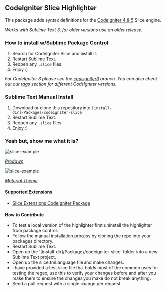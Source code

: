 ## CodeIgniter Slice Highlighter

This package adds syntax definitions for the [CodeIgniter 4 & 5](http://www.codeigniter.com) Slice engine.

*Works with Sublime Text 3, for older versions use an older release.*

### How to install w/[Sublime Package Control](http://wbond.net/sublime_packages/package_control)

1. Search for CodeIgniter Slice and install it.
2. Restart Sublime Text.
3. Reopen any ```.slice``` files.
4. Enjoy :)

*For CodeIgniter 3 please see the [codeigniter3](https://github.com/Medalink/codeigniter-slice/tree/codeigniter3) branch.*
*You can also check out our [tags](https://github.com/Medalink/codeigniter-slice/tags) section for different CodeIgniter versions.*

### Sublime Text Manual Install

1. Download or clone this repository into ```[install-dir]/Packages/codeigniter-slice```
2. Restart Sublime Text.
3. Reopen any ```.slice``` files.
4. Enjoy :)

### Yeah but, show me what it is?

![slice-example](https://cloud.githubusercontent.com/assets/499192/8564960/52a7e57c-2551-11e5-8182-1f24a6d8d17a.jpg "slice-example")

*[Predawn](https://github.com/jamiewilson/predawn).*

![slice-example](https://cloud.githubusercontent.com/assets/499192/8564966/68f19076-2551-11e5-9bc2-13d8b0915ffa.jpg "slice-example-2")

*[Material Theme](https://github.com/equinusocio/material-theme).*

#### Supported Extensions

* [Slice Extensions CodeIgniter Package](https://github.com/RobinRadic/slice-extensions)

#### How to Contribute

* To test a local version of the highlighter first uninstall the highlighter from package control.
* Follow the manual installation process by cloning the repo into your packages directory.
* Restart Sublime Text.
* Open up the '[install-dir]/Packages/codeigniter-slice' folder into a new Sublime Text project.
* Open up the slice.tmLanguage file and make changes.
* I have provided a test.slice file that holds most of the common uses for testing the regex, use this to verify your changes before and after you make them to ensure the changes you make do not break anything.
* Send a pull request with a single change per request.
